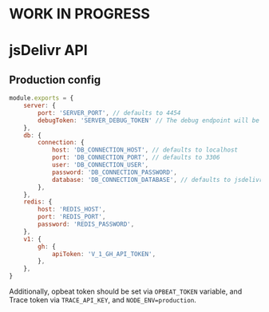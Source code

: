 # WORK IN PROGRESS
# jsDelivr API

## Production config

```js
module.exports = {
	server: {
		port: 'SERVER_PORT', // defaults to 4454
		debugToken: 'SERVER_DEBUG_TOKEN' // The debug endpoint will be available at /debug/SERVER_DEBUG_TOKEN
	},
	db: {
		connection: {
			host: 'DB_CONNECTION_HOST', // defaults to localhost
			port: 'DB_CONNECTION_PORT', // defaults to 3306
			user: 'DB_CONNECTION_USER',
			password: 'DB_CONNECTION_PASSWORD',
			database: 'DB_CONNECTION_DATABASE', // defaults to jsdelivr-stats
		},
	},
	redis: {
		host: 'REDIS_HOST',
		port: 'REDIS_PORT',
		password: 'REDIS_PASSWORD',
	},
	v1: {
		gh: {
			apiToken: 'V_1_GH_API_TOKEN',
		},
	},
}
```

Additionally, opbeat token should be set via `OPBEAT_TOKEN` variable, and Trace token via `TRACE_API_KEY`, and `NODE_ENV=production`.
